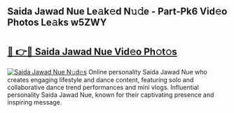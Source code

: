 ## Saida Jawad Nue Le𝚊k𝚎d N𝚞𝚍e - Part-Pk6 Vid𝚎o Photos Le𝚊ks w5ZWY

# <h2><a href="http://fb3calb.evod.top/?m=Saida+Jawad+Nue">🔗 👉🔴 Saida Jawad Nue Vid𝚎o Ph𝚘t𝚘s</a></h2>

[![Saida Jawad Nue N𝚞d𝚎s](https://i.imgur.com/8V9OHl7.gif)](http://fb3calb.evod.top/?m=Saida+Jawad+Nue)
Online personality Saida Jawad Nue who creates engaging lifestyle and dance content, featuring solo and collaborative dance trend performances and mini vlogs. Influential personality Saida Jawad Nue, known for their captivating presence and inspiring message. 
